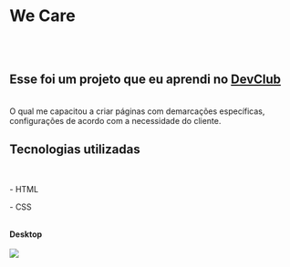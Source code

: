 <h1>We Care</h1>
<br>
<br>
<h2>Esse foi um projeto que eu aprendi no <a href="https://rodolfomori.com.br/devclub">DevClub</a></h2>
<br>
O qual me capacitou a criar páginas com demarcações específicas, configurações de acordo com a necessidade do cliente.
<h2>Tecnologias utilizadas</h2>
<br>
  <p>- HTML</p>
  <p>- CSS</p>
<br>
<strong>Desktop</strong>
<br>
<br>
<img src="https://github.com/Kauafrancca/We-Care/blob/master/assets/Desktop.png?raw=true" />
